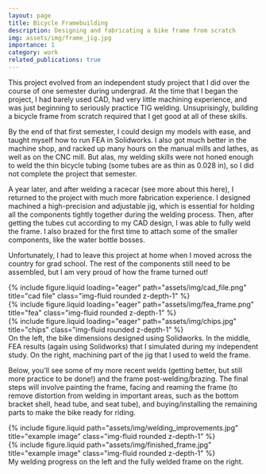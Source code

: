 ```yaml
---
layout: page
title: Bicycle Framebuilding
description: Designing and fabricating a bike frame from scratch
img: assets/img/frame_jig.jpg
importance: 1
category: work
related_publications: true
---
```


This project evolved from an independent study project that I did over the course of one semester during undergrad. At the time that I began the project, I had barely used CAD, had very little machining experience, and was just beginning to seriously practice TIG welding. Unsuprisingly, building a bicycle frame from scratch required that I get good at all of these skills. 

By the end of that first semester, I could design my models with ease, and taught myself how to run FEA in Solidworks. I also got much better in the machine shop, and racked up many hours on the manual mills and lathes, as well as on the CNC mill. But alas, my welding skills were not honed enough to weld the thin bicycle tubing (some tubes are as thin as 0.028 in), so I did not complete the project that semester. 

A year later, and after welding a racecar (see more about this here), I returned to the project with much more fabrication experience. I designed machined a high-precision and adjustable jig, which is essential for holding all the components tightly together during the welding process. Then, after getting the tubes cut according to my CAD design, I was able to fully weld the frame. I also brazed for the first time to attach some of the smaller components, like the water bottle bosses.

Unfortunately, I had to leave this project at home when I moved across the country for grad school. The rest of the components still need to be assembled, but I am very proud of how the frame turned out!

<div class="row">
    <div class="col-sm mt-3 mt-md-0">
        {% include figure.liquid loading="eager" path="assets/img/cad_file.png" title="cad file" class="img-fluid rounded z-depth-1" %}
    </div>
    <div class="col-sm mt-3 mt-md-0">
        {% include figure.liquid loading="eager" path="assets/img/fea_frame.png" title="fea" class="img-fluid rounded z-depth-1" %}
    </div>
    <div class="col-sm mt-3 mt-md-0">
        {% include figure.liquid loading="eager" path="assets/img/chips.jpg" title="chips" class="img-fluid rounded z-depth-1" %}
    </div>
</div>
<div class="caption">
    On the left, the bike dimensions designed using Solidworks. In the middle, FEA results (again using Solidworks) that I simulated during my independent study. On the right, machining part of the jig that I used to weld the frame.
</div>

Below, you'll see some of my more recent welds (getting better, but still more practice to be done!) and the frame post-welding/brazing. The final steps will involve painting the frame, facing and reaming the frame (to remove distortion from welding in important areas, such as the bottom bracket shell, head tube, and seat tube), and buying/installing the remaining parts to make the bike ready for riding.

<div class="row justify-content-sm-center">
    <div class="col-sm-6 mt-3 mt-md-0">
        {% include figure.liquid path="assets/img/welding_improvements.jpg" title="example image" class="img-fluid rounded z-depth-1" %}
    </div>
    <div class="col-sm-6 mt-3 mt-md-0">
        {% include figure.liquid path="assets/img/finished_frame.jpg" title="example image" class="img-fluid rounded z-depth-1" %}
    </div>
</div>

<div class="caption">
    My welding progress on the left and the fully welded frame on the right.
</div>
